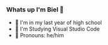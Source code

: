 ### Whats up I'm Biel 👋

- 🔭 I'm in my last year of high school 
- 🌱 I'm Studying Visual Studio Code
- 👯 Pronouns: he/him

<div>
  <a href="https://github.com/bielzinfuckin"
    <img height="170em" src="https://github-stats.vercel.app/api?username-bielzinfuckin&show_icons_true&theme-dracula&include_all_commits-true&count_private-true"/>
</div>
